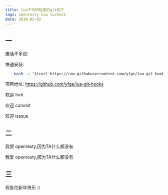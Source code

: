 ```yaml
---
title: lua下代码检查的git钩子
tags: openresty lua lucheck 
date: 2019-02-02
---
```


## 一
废话不多说: 

快速安装:
```bash
    bash -c "$(curl https://raw.githubusercontent.com/yfge/lua-git-hooks/master/install.sh)"
```
项目地址:
https://github.com/yfge/lua-git-hooks

欢迎 fork

欢迎 commit 

欢迎 isssue



## 二

我恨 openresty,因为TA什么都没有

我爱 openresty,因为TA什么都没有

## 三
祝各位新年快乐 :)